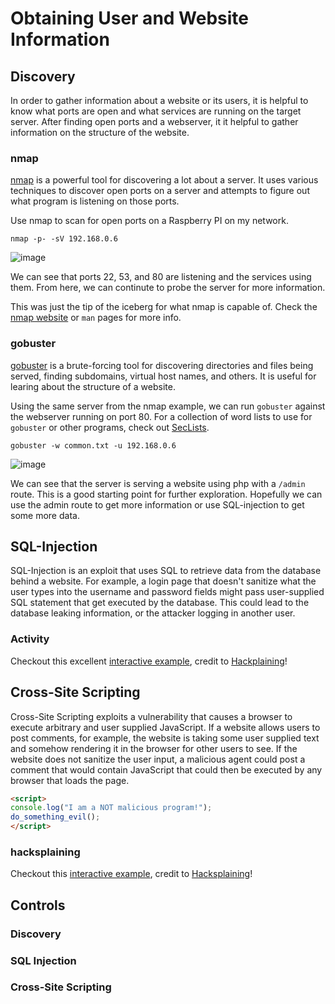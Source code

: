 # Obtaining User and Website Information

## Discovery
In order to gather information about a website or its users, it is helpful
to know what ports are open and what services are running on the target
server. After finding open ports and a webserver, it it helpful to gather
information on the structure of the website.

### nmap
[nmap](https://nmap.org) is a powerful tool for discovering a lot
about a server. It uses various techniques to discover open ports on a
server and attempts to figure out what program is listening on those
ports.

Use nmap to scan for open ports on a Raspberry PI on my network.
```shell
nmap -p- -sV 192.168.0.6
```
![image](https://github.com/hholb/site-and-user-info/assets/111379706/3a4c6ddd-0c88-4538-bebf-6a4032cd277b)

We can see that ports 22, 53, and 80 are listening and the services using them. From here,
we can continute to probe the server for more information.

This was just the tip of the iceberg for what nmap is capable of. Check the 
[nmap website](https://nmap.org) or `man` pages for more info.

### gobuster
[gobuster](https://github.com/OJ/gobuster) is a brute-forcing tool for
discovering directories and files being served, finding subdomains,
virtual host names, and others. It is useful for learing about the
structure of a website.

Using the same server from the nmap example, we can run `gobuster`
against the webserver running on port 80. For a collection of word lists
to use for `gobuster` or other programs, check out [SecLists](https://github.com/danielmiessler/SecLists).
```shell
gobuster -w common.txt -u 192.168.0.6
```
![image](https://github.com/hholb/site-and-user-info/assets/111379706/8cc96969-aae8-4dce-9766-65d9ce889d6c)

We can see that the server is serving a website using php with a `/admin` route.
This is a good starting point for further exploration. Hopefully we can use the
admin route to get more information or use SQL-injection to get some more data.

## SQL-Injection
SQL-Injection is an exploit that uses SQL to retrieve data from the
database behind a website. For example, a login page that doesn't
sanitize what the user types into the username and password fields
might pass user-supplied SQL statement that get executed by the
database. This could lead to the database leaking information, or the
attacker logging in another user.

### Activity
Checkout this excellent
[interactive example](https://www.hacksplaining.com/lessons/sql-injection/start),
credit to [Hackplaining](https://www.hacksplaining.com/)!

## Cross-Site Scripting
Cross-Site Scripting exploits a vulnerability that causes a browser to
execute arbitrary and user supplied JavaScript. If a website allows
users to post comments, for example, the website is taking some user
supplied text and somehow rendering it in the browser for other users
to see. If the website does not sanitize the user input, a malicious
agent could post a comment that would contain JavaScript that could
then be executed by any browser that loads the page.

``` html
<script>
console.log("I am a NOT malicious program!");
do_something_evil();
</script>
```

### hacksplaining
Checkout this
[interactive example](https://www.hacksplaining.com/lessons/xss-stored/start),
credit to [Hacksplaining](https://www.hacksplaining.com/)!

## Controls
### Discovery
### SQL Injection
### Cross-Site Scripting

